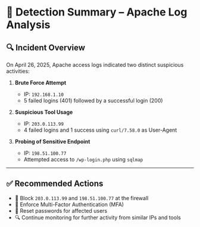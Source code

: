 # 📝 Detection Summary – Apache Log Analysis

## 🔍 Incident Overview

On April 26, 2025, Apache access logs indicated two distinct suspicious activities:

1. **Brute Force Attempt**  
   - IP: `192.168.1.10`  
   - 5 failed logins (401) followed by a successful login (200)

2. **Suspicious Tool Usage**  
   - IP: `203.0.113.99`  
   - 4 failed logins and 1 success using `curl/7.58.0` as User-Agent

3. **Probing of Sensitive Endpoint**  
   - IP: `198.51.100.77`  
   - Attempted access to `/wp-login.php` using `sqlmap`

---

## ✅ Recommended Actions

- 🚫 Block `203.0.113.99` and `198.51.100.77` at the firewall
- 🔐 Enforce Multi-Factor Authentication (MFA)
- 🔄 Reset passwords for affected users
- 🔍 Continue monitoring for further activity from similar IPs and tools

